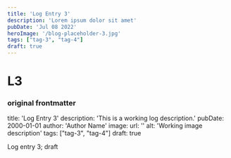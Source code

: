 ```yaml
---
title: 'Log Entry 3'
description: 'Lorem ipsum dolor sit amet'
pubDate: 'Jul 08 2022'
heroImage: '/blog-placeholder-3.jpg'
tags: ["tag-3", "tag-4"]
draft: true
---
```


# L3

### original frontmatter

title: 'Log Entry 3'
description: 'This is a working log description.'
pubDate: 2000-01-01
author: 'Author Name'
image:
    url: ''
    alt: 'Working image description'
tags: ["tag-3", "tag-4"]
draft: true

Log entry 3; draft